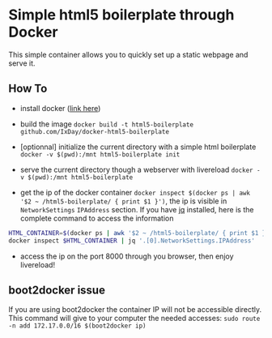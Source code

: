 # Simple html5 boilerplate through Docker

This simple container allows you to quickly set up a static webpage and 
serve it. 

## How To

* install docker ([link here](https://docs.docker.com/installation/))

* build the image 
`docker build -t html5-boilerplate github.com/IxDay/docker-html5-boilerplate`

* [optionnal] initialize the current directory with a simple html boilerplate
`docker -v $(pwd):/mnt html5-boilerplate init`

* serve the current directory though a webserver with livereload
`docker -v $(pwd):/mnt html5-boilerplate`

* get the ip of the docker container
`docker inspect $(docker ps | awk '$2 ~ /html5-boilerplate/ { print $1 }')`,
the ip is visible in `NetworkSettings` `IPAddress` section. 
If you have [jq](http://stedolan.github.io/jq/) installed, here is the complete
command to access the information
 ```bash
 HTML_CONTAINER=$(docker ps | awk '$2 ~ /html5-boilerplate/ { print $1 }')
 docker inspect $HTML_CONTAINER | jq '.[0].NetworkSettings.IPAddress'
 ```

* access the ip on the port 8000 through you browser, then enjoy livereload!

## boot2docker issue 

If you are using boot2docker the container IP will not be accessible directly.
This command will give to your computer the needed accesses:
`sudo route -n add 172.17.0.0/16 $(boot2docker ip)`

